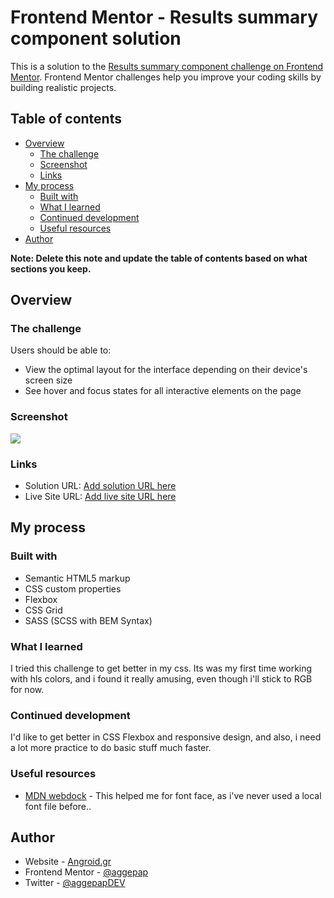 # Frontend Mentor - Results summary component solution

This is a solution to the [Results summary component challenge on Frontend Mentor](https://www.frontendmentor.io/challenges/results-summary-component-CE_K6s0maV). Frontend Mentor challenges help you improve your coding skills by building realistic projects.

## Table of contents

- [Overview](#overview)
  - [The challenge](#the-challenge)
  - [Screenshot](#screenshot)
  - [Links](#links)
- [My process](#my-process)
  - [Built with](#built-with)
  - [What I learned](#what-i-learned)
  - [Continued development](#continued-development)
  - [Useful resources](#useful-resources)
- [Author](#author)

**Note: Delete this note and update the table of contents based on what sections you keep.**

## Overview

### The challenge

Users should be able to:

- View the optimal layout for the interface depending on their device's screen size
- See hover and focus states for all interactive elements on the page

### Screenshot

![](https://i.imgur.com/BJwQaxX.pngg)

### Links

- Solution URL: [Add solution URL here](https://your-solution-url.com)
- Live Site URL: [Add live site URL here](https://6473a61e82d5096c92b7898a--golden-brioche-696e77.netlify.app/)

## My process

### Built with

- Semantic HTML5 markup
- CSS custom properties
- Flexbox
- CSS Grid
- SASS (SCSS with BEM Syntax)

### What I learned

I tried this challenge to get better in my css. Its was my first time working with hls colors, and i found it really amusing, even though i'll stick to RGB for now.

### Continued development

I'd like to get better in CSS Flexbox and responsive design, and also, i need a lot more practice to do basic stuff much faster.

### Useful resources

- [MDN webdock](https://developer.mozilla.org/en-US/docs/Web/CSS/@font-face) - This helped me for font face, as i've never used a local font file before..

## Author

- Website - [Angroid.gr](https://www.angroid.gr)
- Frontend Mentor - [@aggepap](https://www.frontendmentor.io/profile/aggepap)
- Twitter - [@aggepapDEV](https://twitter.com/aggepapDEV)

